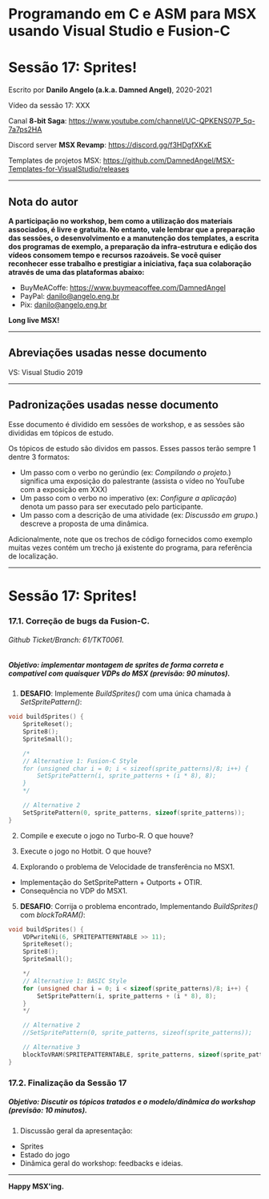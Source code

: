 # Programando em C e ASM para MSX usando Visual Studio e Fusion-C
# Sessão 17: Sprites!

Escrito por **Danilo Angelo (a.k.a. Damned Angel)**, 2020-2021

Vídeo da sessão 17: XXX

Canal **8-bit Saga**: https://www.youtube.com/channel/UC-QPKENS07P_5q-7a7ps2HA

Discord server **MSX Revamp**: https://discord.gg/f3HDgfXKxE

Templates de projetos MSX: https://github.com/DamnedAngel/MSX-Templates-for-VisualStudio/releases

---

## Nota do autor

__A participação no workshop, bem como a utilização dos materiais associados, é livre e gratuita. 
No entanto, vale lembrar que a preparação das sessões, o desenvolvimento e a manutenção dos templates, a escrita dos programas de exemplo, a preparação da infra-estrutura e edição dos vídeos consomem tempo e recursos razoáveis.
Se você quiser reconhecer esse trabalho e prestigiar a iniciativa, faça sua colaboração através de uma das plataformas abaixo:__

* BuyMeACoffe: https://www.buymeacoffee.com/DamnedAngel​
* PayPal: danilo@angelo.eng.br
* Pix: danilo@angelo.eng.br

**Long live MSX!**

---

## Abreviações usadas nesse documento

VS: Visual Studio 2019

---

## Padronizações usadas nesse documento

Esse documento é dividido em sessões de workshop, e as sessões são divididas em tópicos de estudo.

Os tópicos de estudo são dividos em passos. Esses passos terão sempre 1 dentre 3 formatos:
* Um passo com o verbo no gerúndio (ex: *Compilando o projeto.*) significa uma exposição do palestrante (assista o vídeo no YouTube com a exposição em XXX)
* Um passo com o verbo no imperativo (ex: *Configure a aplicação*) denota um passo para ser executado pelo participante.
* Um passo com a descrição de uma atividade (ex: *Discussão em grupo.*) descreve a proposta de uma dinâmica.

Adicionalmente, note que os trechos de código fornecidos como exemplo muitas vezes contém um trecho já existente do programa, para referência de localização.

---

# Sessão 17: Sprites!

### 17.1. Correção de bugs da Fusion-C.
###### *Github Ticket/Branch: 61/TKT0061.*

##### Objetivo: implementar montagem de sprites de forma correta e compatível com quaisquer VDPs do MSX (previsão: 90 minutos).

1. **DESAFIO**: Implemente *BuildSprites()* com uma única chamada à *SetSpritePattern()*:
```c
void buildSprites() {
	SpriteReset();
	Sprite8();
	SpriteSmall();

	/*
	// Alternative 1: Fusion-C Style
	for (unsigned char i = 0; i < sizeof(sprite_patterns)/8; i++) {
		SetSpritePattern(i, sprite_patterns + (i * 8), 8);
	}
	*/

	// Alternative 2
	SetSpritePattern(0, sprite_patterns, sizeof(sprite_patterns));
}
``` 

2. Compile e execute o jogo no Turbo-R. O que houve?

3. Execute o jogo no Hotbit. O que houve?

4. Explorando o problema de Velocidade de transferência no MSX1.
- Implementação do SetSpritePattern + Outports + OTIR.
- Consequência no VDP do MSX1.

5. **DESAFIO**: Corrija o problema encontrado, Implementando *BuildSprites()* com *blockToRAM()*:
```c
void buildSprites() {
	VDPwriteNi(6, SPRITEPATTERNTABLE >> 11);
	SpriteReset();
	Sprite8();
	SpriteSmall();

	*/
	// Alternative 1: BASIC Style
	for (unsigned char i = 0; i < sizeof(sprite_patterns)/8; i++) {
		SetSpritePattern(i, sprite_patterns + (i * 8), 8);
	}
	*/

	// Alternative 2
	//SetSpritePattern(0, sprite_patterns, sizeof(sprite_patterns));

	// Alternative 3
	blockToVRAM(SPRITEPATTERNTABLE, sprite_patterns, sizeof(sprite_patterns));
}
```

### 17.2. Finalização da Sessão 17
##### Objetivo: Discutir os tópicos tratados e o modelo/dinâmica do workshop (previsão: 10 minutos).

1. Discussão geral da apresentação:
* Sprites
* Estado do jogo
* Dinâmica geral do workshop: feedbacks e ideias.

---

**Happy MSX'ing.**
